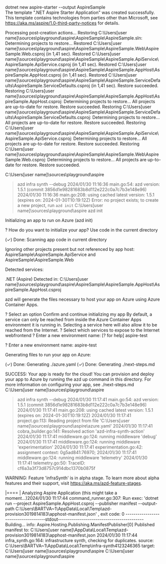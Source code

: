 dotnet new aspire-starter --output AspireSample                  
The template ".NET Aspire Starter Application" was created successfully.
This template contains technologies from parties other than Microsoft, see https://aka.ms/aspire/1.0-third-party-notices for details.

Processing post-creation actions...
Restoring C:\Users\[user name]\sources\playground\aspire\AspireSample\AspireSample.sln:
  Determining projects to restore...
  Restored C:\Users\[user name]\sources\playground\aspire\AspireSample\AspireSample.Web\AspireSample.Web.csproj (in 1,41 sec).
  Restored C:\Users\[user name]\sources\playground\aspire\AspireSample\AspireSample.ApiService\AspireSample.ApiService.csproj (in 1,41 sec).
  Restored C:\Users\[user name]\sources\playground\aspire\AspireSample\AspireSample.AppHost\AspireSample.AppHost.csproj (in 1,41 sec).
  Restored C:\Users\[user name]\sources\playground\aspire\AspireSample\AspireSample.ServiceDefaults\AspireSample.ServiceDefaults.csproj (in 1,41 sec).
Restore succeeded.
Restoring C:\Users\[user name]\sources\playground\aspire\AspireSample\AspireSample.AppHost\AspireSample.AppHost.csproj:
  Determining projects to restore...
  All projects are up-to-date for restore.
Restore succeeded.
Restoring C:\Users\[user name]\sources\playground\aspire\AspireSample\AspireSample.ServiceDefaults\AspireSample.ServiceDefaults.csproj:
  Determining projects to restore...
  All projects are up-to-date for restore.
Restore succeeded.
Restoring C:\Users\[user name]\sources\playground\aspire\AspireSample\AspireSample.ApiService\AspireSample.ApiService.csproj:
  Determining projects to restore...
  All projects are up-to-date for restore.
Restore succeeded.
Restoring C:\Users\[user name]\sources\playground\aspire\AspireSample\AspireSample.Web\AspireSample.Web.csproj:
  Determining projects to restore...
  All projects are up-to-date for restore.
Restore succeeded.


C:\Users\[user name]\sources\playground\aspire
>azd infra synth --debug
2024/01/30 11:16:36 main.go:54: azd version: 1.5.1 (commit 3856d1e98281683b8d112e222c0a7c7b3e148e96)
2024/01/30 11:16:36 main.go:208: using cached latest version: 1.5.1 (expires on: 2024-01-30T10:19:12Z)
Error: no project exists; to create a new project, run `azd init`
C:\Users\[user name]\sources\playground\aspire
>azd init

Initializing an app to run on Azure (azd init)

? How do you want to initialize your app? Use code in the current directory

  (✓) Done: Scanning app code in current directory

Ignoring other projects present but not referenced by app host: AspireSample\AspireSample.ApiService and AspireSample\AspireSample.Web

Detected services:

  .NET (Aspire)
  Detected in: C:\Users\[user name]\sources\playground\aspire\AspireSample\AspireSample.AppHost\AspireSample.AppHost.csproj

azd will generate the files necessary to host your app on Azure using Azure Container Apps.

? Select an option Confirm and continue initializing my app
By default, a service can only be reached from inside the Azure Container Apps environment it is running in. Selecting a service here will also allow it to be reached from the Internet.
? Select which services to expose to the Internet webfrontend
? Enter a new environment name: [? for help] aspire-test

? Enter a new environment name: aspire-test

Generating files to run your app on Azure:

  (✓) Done: Generating ./azure.yaml
  (✓) Done: Generating ./next-steps.md

SUCCESS: Your app is ready for the cloud!
You can provision and deploy your app to Azure by running the azd up command in this directory. For more information on configuring your app, see ./next-steps.md
C:\Users\[user name]\sources\playground\aspire
>azd infra synth --debug
2024/01/30 11:17:41 main.go:54: azd version: 1.5.1 (commit 3856d1e98281683b8d112e222c0a7c7b3e148e96)
2024/01/30 11:17:41 main.go:208: using cached latest version: 1.5.1 (expires on: 2024-01-30T10:19:12Z)
2024/01/30 11:17:41 project.go:113: Reading project from file 'C:\Users\[user name]\sources\playground\aspire\azure.yaml'
2024/01/30 11:17:41 cobra_builder.go:141: Resolved action 'azd-infra-synth-action'
2024/01/30 11:17:41 middleware.go:124: running middleware 'debug'
2024/01/30 11:17:41 middleware.go:124: running middleware 'experimentation'
2024/01/30 11:17:41 experimentation.go:42: assignment context: 0g5ad841:76970;
2024/01/30 11:17:41 middleware.go:124: running middleware 'telemetry'
2024/01/30 11:17:41 telemetry.go:50: TraceID: cf6a3a3f73d8757c914dbc1370b0875f

WARNING: Feature 'infraSynth' is in alpha stage.
To learn more about alpha features and their support, visit https://aka.ms/azd-feature-stages.

  |====   | Analyzing Aspire Application (this might take a moment...)2024/01/30 11:17:44 command_runner.go:307: Run exec: 'dotnet run --project AspireSample.AppHost.csproj --publisher manifest --output-path C:\Users\BARTVA~1\AppData\Local\Temp\azd-provision3019814183\apphost-manifest.json' , exit code: 0
-------------------------------------stdout-------------------------------------------
Building...
info: Aspire.Hosting.Publishing.ManifestPublisher[0]
      Published manifest to: C:\Users\[user name]\AppData\Local\Temp\azd-provision3019814183\apphost-manifest.json
2024/01/30 11:17:44 infra_synth.go:164: infrastructure synth, checking for duplicates. source: C:\Users\BARTVA~1\AppData\Local\Temp\infra-synth4123246365 target: C:\Users\[user name]\sources\playground\aspire
C:\Users\[user name]\sources\playground\aspire
>